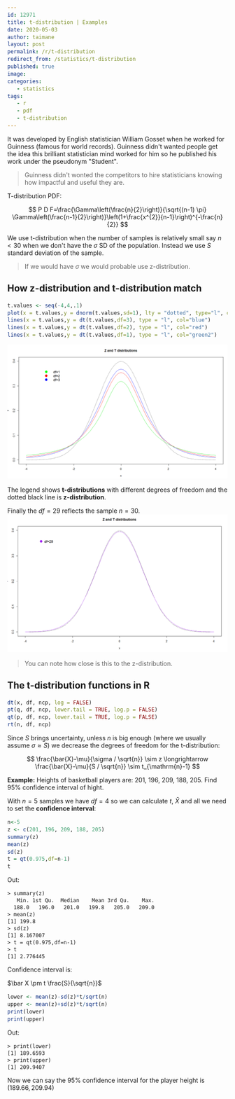 ```yaml
---
id: 12971
title: t-distribution | Examples
date: 2020-05-03
author: taimane
layout: post
permalink: /r/t-distribution
redirect_from: /statistics/t-distribution
published: true
image: 
categories: 
   - statistics
tags:
   - r
   - pdf
   - t-distribution
---
```

<script type="text/x-mathjax-config">
    MathJax.Hub.Config({
      tex2jax: {
        skipTags: ['script', 'noscript', 'style', 'textarea', 'pre'],
        inlineMath: [['$','$']]
      }
    });
</script>
<script src="https://cdn.mathjax.org/mathjax/latest/MathJax.js?config=TeX-AMS-MML_HTMLorMML" type="text/javascript"></script>


It was developed by English statistician William Gosset when he worked for Guinness (famous for world records). Guinness didn't wanted people get the idea this brilliant statistician mind worked for him so he published his work under the pseudonym "Student".

> Guinness didn't wonted the competitors to hire statisticians knowing how impactful and useful they are.


T-distribution PDF:

$$
P D F=\frac{\Gamma\left(\frac{n}{2}\right)}{\sqrt{(n-1) \pi} \Gamma\left(\frac{n-1}{2}\right)}\left(1+\frac{x^{2}}{n-1}\right)^{-\frac{n}{2}}
$$

We use t-distribution when the number of samples is relatively small say $n<30$ when we don't have the $\sigma$ SD of the population. Instead we use $S$ standard deviation of the sample.

> If we would have $\sigma$ we would probable use z-distribution.

## How z-distribution and t-distribution match

```R
t.values <- seq(-4,4,.1)
plot(x = t.values,y = dnorm(t.values,sd=1), lty = "dotted", type="l", col="black", ylim = c(0,.4), xlab = "x", ylab = "y")
lines(x = t.values,y = dt(t.values,df=3), type = "l", col="blue")
lines(x = t.values,y = dt(t.values,df=2), type = "l", col="red")
lines(x = t.values,y = dt(t.values,df=1), type = "l", col="green2")
```

![t-distribution](/wp-content/uploads/2021/03/t-distribution.png)

The legend shows **t-distributions** with different degrees of freedom and the dotted black line is **z-distribution**.


Finally the $df=29$ reflects the sample $n=30$. 
![t-distribution](/wp-content/uploads/2021/03/t-distribution30.png)

> You can note how close is this to the z-distribution.


## The t-distribution functions in R

```r
dt(x, df, ncp, log = FALSE)
pt(q, df, ncp, lower.tail = TRUE, log.p = FALSE)
qt(p, df, ncp, lower.tail = TRUE, log.p = FALSE)
rt(n, df, ncp)
```

Since $S$ brings uncertainty, unless $n$ is big enough (where we usually assume $\sigma \approx S$) we decrease the degrees of freedom for the t-distribution:


$$
\frac{\bar{X}-\mu}{\sigma / \sqrt{n}} \sim z \longrightarrow \frac{\bar{X}-\mu}{S / \sqrt{n}} \sim t_{\mathrm{n}-1}
$$

**Example:** Heights of basketball players are:
201, 196, 209, 188, 205. Find 95% confidence interval of hight.

With $n=5$ samples we have $df=4$ so we can calculate $t$, $\bar X$ and all we need to set the **confidence interval**:

```R
n<-5
z <- c(201, 196, 209, 188, 205)
summary(z)
mean(z)
sd(z)
t = qt(0.975,df=n-1)
t
```

Out:
```
> summary(z)
   Min. 1st Qu.  Median    Mean 3rd Qu.    Max. 
  188.0   196.0   201.0   199.8   205.0   209.0 
> mean(z)
[1] 199.8
> sd(z)
[1] 8.167007
> t = qt(0.975,df=n-1)
> t
[1] 2.776445
```

Confidence interval is:

$\bar X \pm t \frac{S}{\sqrt{n}}$

```R
lower <- mean(z)-sd(z)*t/sqrt(n)
upper <- mean(z)+sd(z)*t/sqrt(n)
print(lower)
print(upper)
```

Out:
```
> print(lower)
[1] 189.6593
> print(upper)
[1] 209.9407
```

Now we can say the 95% confidence interval for the player height is $(189.66, 209.94)$